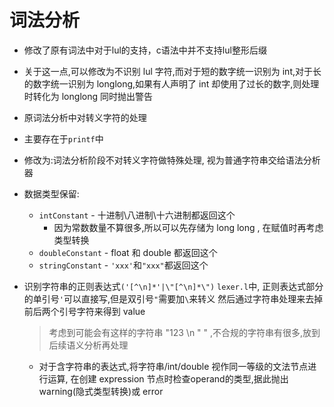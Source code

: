 #   词法分析
-  修改了原有词法中对于lul的支持，c语法中并不支持lul整形后缀
  - 关于这一点,可以修改为不识别 lul 字符,而对于短的数字统一识别为 int,对于长的数字统一识别为 longlong,如果有人声明了 int 却使用了过长的数字,则处理时转化为 longlong 同时抛出警告
-  原词法分析中对转义字符的处理 
  - 主要存在于`printf`中
  - 修改为:词法分析阶段不对转义字符做特殊处理, 视为普通字符串交给语法分析器
- 数据类型保留:
  - `intConstant` - 十进制\八进制\十六进制都返回这个
      - 因为常数数量不算很多,所以可以先存储为 long long , 在赋值时再考虑类型转换
  - `doubleConstant` - float 和 double 都返回这个
  - `stringConstant` - `'xxx'`和`"xxx"`都返回这个

- 识别字符串的正则表达式`('[^\n]*'|\"[^\n]*\")`
  `lexer.l`中, 正则表达式部分的单引号`'`可以直接写,但是双引号`"`需要加`\`来转义
  然后通过字符串处理来去掉前后两个引号字符来得到 value
  >考虑到可能会有这样的字符串 "123 \n \" " ,不合规的字符串有很多,放到后续语义分析再处理
  - 对于含字符串的表达式,将字符串/int/double 视作同一等级的文法节点进行运算, 在创建 expression 节点时检查operand的类型,据此抛出warning(隐式类型转换)或 error
